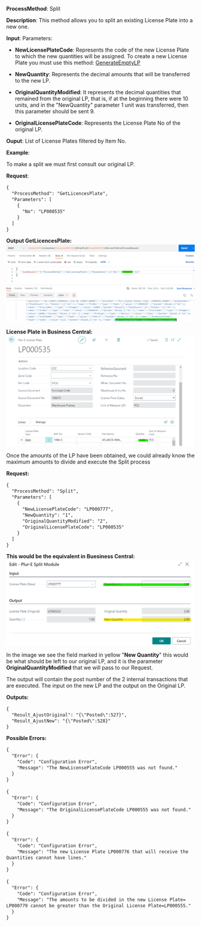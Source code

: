 **ProcessMethod**: Split

**Description**:
This method allows you to split an existing License Plate into a new one.

**Input**:
Parameters: 
-	**NewLicensePlateCode**: Represents the code of the new License Plate to which the new quantities will be assigned. To create a new License Plate you must use this method:  [GenerateEmptyLP](/Plur%2De/WMS-API/Splits/GenerateEmptyLP)

-	**NewQuantity**: Represents the decimal amounts that will be transferred to the new LP.
-	**OriginalQuantityModified**: It represents the decimal quantities that remained from the original LP, that is, if at the beginning there were 10 units, and in the "NewQuantity" parameter 1 unit was transferred, then this parameter should be sent 9.
-	**OriginalLicensePlateCode**: Represents the License Plate No of the original LP.

**Ouput**: List of License Plates filtered by Item No.



**Example**:

To make a split we must first consult our original LP.

**Request**:

```
{
  "ProcessMethod": "GetLicencesPlate",
  "Parameters": [
    {
      "No": "LP000535"
    }
  ]
}
```

**Output GetLicencesPlate:**
![image.png](/.attachments/image-10381964-fbc5-48ed-8a94-81a8e68d2064.png)

**License Plate in Business Central:**
![image.png](/.attachments/image-ca56f4ad-94f5-42cc-a8a3-02a626927018.png)


Once the amounts of the LP have been obtained, we could already know the maximum amounts to divide and execute the Split process


**Request:**
```
{
  "ProcessMethod": "Split",
  "Parameters": [
    {
      "NewLicensePlateCode": "LP000777",
      "NewQuantity": "1",
      "OriginalQuantityModified": "2",
      "OriginalLicensePlateCode": "LP000535"
    }
  ]
}
```

**This would be the equivalent in Buesiness Central:**
![image.png](/.attachments/image-7633550e-9111-45ad-b374-fe695ce7d4fc.png)

In the image we see the field marked in yellow "**New Quantity**" this would be what should be left to our original LP, and it is the parameter **OriginalQuantityModified** that we will pass to our Request.

The output will contain the post number of the 2 internal transactions that are executed. The input on the new LP and the output on the Original LP.

**Outputs:**
```
{
  "Result_AjustOriginal": "{\"Posted\":527}",
  "Result_AjustNew": "{\"Posted\":528}"
}
```

**Possible Errors:**

```
{
  "Error": {
    "Code": "Configuration Error",
    "Message": "The NewLicensePlateCode LP000555 was not found."
  }
}

{
  "Error": {
    "Code": "Configuration Error",
    "Message": "The OriginalLicensePlateCode LP000555 was not found."
  }
}

{
  "Error": {
    "Code": "Configuration Error",
    "Message": "The new License Plate LP000776 that will receive the Quantities cannot have lines."
  }
}

{
  "Error": {
    "Code": "Configuration Error",
    "Message": "The amounts to be divided in the new License Plate= LP000779 cannot be greater than the Original License Plate=LP000555."
  }
}
```






